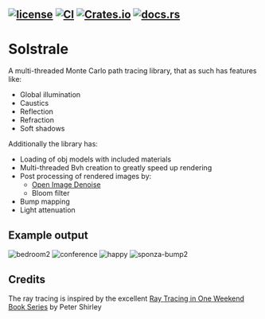 [![license](https://img.shields.io/github/license/DanielPettersson/solstrale.svg)](https://tldrlegal.com/license/gnu-general-public-license-v3-(gpl-3))
[![CI](https://github.com/DanielPettersson/solstrale-rust/workflows/CI/badge.svg)](https://github.com/DanielPettersson/solstrale-rust/actions/workflows/ci.yaml)
[![Crates.io](https://img.shields.io/crates/d/solstrale?color=green&label=crates.io)](https://crates.io/crates/solstrale)
[![docs.rs](https://img.shields.io/docsrs/solstrale)](https://docs.rs/solstrale)
------
# Solstrale
A multi-threaded Monte Carlo path tracing library, that as such has features like:
* Global illumination
* Caustics
* Reflection
* Refraction
* Soft shadows

Additionally the library has:
* Loading of obj models with included materials
* Multi-threaded Bvh creation to greatly speed up rendering
* Post processing of rendered images by:
  * [Open Image Denoise](https://www.openimagedenoise.org/)
  * Bloom filter
* Bump mapping
* Light attenuation

## Example output
![bedroom2](https://github.com/DanielPettersson/solstrale-rust/assets/3603911/a78e4a85-2acb-409f-b7f4-4f6c5afb797e)
![conference](https://github.com/DanielPettersson/solstrale-rust/assets/3603911/8c88c777-0b85-4854-bd14-10a999bb3f78)
![happy](https://github.com/DanielPettersson/solstrale-rust/assets/3603911/c5357792-a3dc-42f9-8230-320140f9c30e)
![sponza-bump2](https://github.com/DanielPettersson/solstrale-rust/assets/3603911/0ab79ed9-cddf-46b1-84e7-03cef35f5600)

## Credits
The ray tracing is inspired by the excellent [Ray Tracing in One Weekend Book Series](https://github.com/RayTracing/raytracing.github.io) by Peter Shirley
